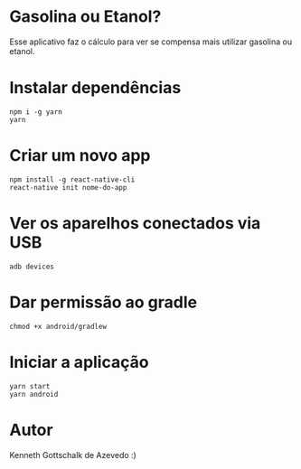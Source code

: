 # Gasolina ou Etanol?
Esse aplicativo faz o cálculo para ver se compensa mais utilizar gasolina ou etanol.

# Instalar dependências
```
npm i -g yarn
yarn
```

# Criar um novo app
```
npm install -g react-native-cli
react-native init nome-do-app
```

# Ver os aparelhos conectados via USB
```
adb devices
```

# Dar permissão ao gradle
```
chmod +x android/gradlew
```

# Iniciar a aplicação
```
yarn start
yarn android
```

# Autor
Kenneth Gottschalk de Azevedo :)